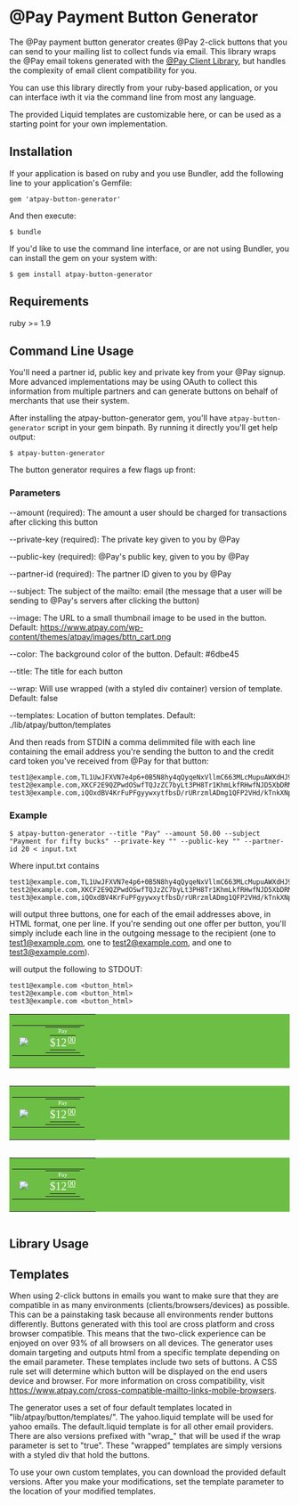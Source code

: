 # @Pay Payment Button Generator

The @Pay payment button generator creates @Pay 2-click buttons that you can send
to your mailing list to collect funds via email. This library wraps the @Pay
email tokens generated with the [@Pay Client
Library](https://github.com/atpay/atpay-client), but handles the complexity of
email client compatibility for you. 

You can use this library directly from your ruby-based application, or you can
interface iwth it via the command line from most any language.

The provided Liquid templates are customizable here, or can be used as
a starting point for your own implementation.

## Installation

If your application is based on ruby and you use Bundler, add the following line
to your application's Gemfile:

    gem 'atpay-button-generator'

And then execute:

    $ bundle

If you'd like to use the command line interface, or are not using Bundler, you
can install the gem on your system with:

    $ gem install atpay-button-generator

## Requirements

ruby >= 1.9

## Command Line Usage

You'll need a partner id, public key and private key from your @Pay signup. More
advanced implementations may be using OAuth to collect this information from
multiple partners and can generate buttons on behalf of merchants that use their
system. 

After installing the atpay-button-generator gem, you'll have
`atpay-button-generator` script in your gem binpath. By running it directly
you'll get help output:

    $ atpay-button-generator

The button generator requires a few flags up front:

### Parameters

--amount (required):
  The amount a user should be charged for transactions after clicking this
button

--private-key (required):
  The private key given to you by @Pay

--public-key (required):
  @Pay's public key, given to you by @Pay

--partner-id (required):
  The partner ID given to you by @Pay

--subject:
  The subject of the mailto: email (the message that a user will be sending to
@Pay's servers after clicking the button)

--image:
   The URL to a small thumbnail image to be used in the button. Default: https://www.atpay.com/wp-content/themes/atpay/images/bttn_cart.png

--color:
   The background color of the button.  Default: #6dbe45

--title:
  The title for each button

--wrap:
   Will use wrapped (with a styled div container) version of template.  Default: false

--templates:
   Location of button templates.  Default: ./lib/atpay/button/templates

And then reads from STDIN a comma delimmited file with each line containing the
email address you're sending the button to and the credit card token you've
received from @Pay for that button:

    test1@example.com,TL1UwJFXVN7e4p6+0B5N8hy4qQyqeNxVllmC663MLcMupuAWXdHJ9g8PRAnlIh+AMZBgpaIrfWStZ5/3hYi6vCAV7q6+3M6LLqxk
    test2@example.com,XKCF2E9QZPwdOSwfTQJzZC7byLt3PH8Tr1KhmLkfRHwfNJD5XbDRMrxGYOiSnfrLEKNzm9+a4r++bpUG2hNrPyYLpNgph3BXAAfC
    test3@example.com,iQOxdBV4KrFuPFgyywxytfbsD/rURrzmlADmg1QFP2VHd/kTnkXNpnp2Utv4RS0Zz2YeOloilMhljsOcRVA2YwSu9knwF1h6tNjE

### Example

    $ atpay-button-generator --title "Pay" --amount 50.00 --subject "Payment for fifty bucks" --private-key "" --public-key "" --partner-id 20 < input.txt

Where input.txt contains

    test1@example.com,TL1UwJFXVN7e4p6+0B5N8hy4qQyqeNxVllmC663MLcMupuAWXdHJ9g8PRAnlIh+AMZBgpaIrfWStZ5/3hYi6vCAV7q6+3M6LLqxk
    test2@example.com,XKCF2E9QZPwdOSwfTQJzZC7byLt3PH8Tr1KhmLkfRHwfNJD5XbDRMrxGYOiSnfrLEKNzm9+a4r++bpUG2hNrPyYLpNgph3BXAAfC
    test3@example.com,iQOxdBV4KrFuPFgyywxytfbsD/rURrzmlADmg1QFP2VHd/kTnkXNpnp2Utv4RS0Zz2YeOloilMhljsOcRVA2YwSu9knwF1h6tNjE

will output three buttons, one for each of the email addresses above, in HTML
format, one per line. If you're sending out one offer per button, you'll simply
include each line in the outgoing message to the recipient (one to
test1@example.com, one to test2@example.com, and one to test3@example.com).

will output the following to STDOUT:
 
    test1@example.com <button_html>
    test2@example.com <button_html>
    test3@example.com <button_html>


<center>
  <a border='0' class='not_outlook' href='mailto:transaction@secure.atpay.com?subject=Submit%20@Pay%20Payment&body=Please%20press%20send%20to%20complete%20your%20transaction.%20Thank%20you%20for%20your%20payment%20of%20$12.00%20to%20.%20Your%20receipt%20will%20be%20emailed%20to%20you%20shortly.%20Here%20is%20the%20ID%20code%20that%20will%20expedite%20your%20transaction%20%0A' style='text-underline:none;'>
    <table border='0' cellpadding='0' cellspacing='0' style='background-color:#6dbe45;'>
      <tr class='main'>
        <td class='main' style='padding:3px 5px 5px 5px;' width='145'>
          <table>
            <tr>
              <td>
                <a class='not_outlook' href='mailto:transaction@secure.atpay.com?subject=Submit%20@Pay%20Payment&body=Please%20press%20send%20to%20complete%20your%20transaction.%20Thank%20you%20for%20your%20payment%20of%20$12.00%20to%20.%20Your%20receipt%20will%20be%20emailed%20to%20you%20shortly.%20Here%20is%20the%20ID%20code%20that%20will%20expedite%20your%20transaction%20%0A' style='color:#ffffff; text-decoration:none; border:none; display:inline;'>
                  <img src='https://www.atpay.com/wp-content/themes/atpay/images/bttn_cart.png' style='margin-left: 5px; margin-right:10px; margin-top:8px;'>
                </a>
              </td>
              <td>
                <table border='0' cellpadding='0' cellspacing='0' style='float:left; margin:0; margin-left:5px;'>
                  <tr>
                    <td style='font-size: 11px; color: #ffffff; font-family: Tahoma; text-align:center; padding:0; margin:0;'>
                      Pay
                    </td>
                  </tr>
                  <tr>
                    <td>
                      <table border='0' cellpadding='0' cellspacing='0' style='margin:0; padding:0;'>
                        <tr>
                          <td style='padding:0; margin:0; font-size: 20px; color: #ffffff; font-family: Tahoma; vertical-align:top; line-height:25px;' valign='top'>
                            <a class='not_outlook' href='mailto:transaction@secure.atpay.com?subject=Submit%20@Pay%20Payment&body=Please%20press%20send%20to%20complete%20your%20transaction.%20Thank%20you%20for%20your%20payment%20of%20$12.00%20to%20.%20Your%20receipt%20will%20be%20emailed%20to%20you%20shortly.%20Here%20is%20the%20ID%20code%20that%20will%20expedite%20your%20transaction%20%0A' style='color:#ffffff; text-decoration:none; border:none; display:inline;'>
                              $12
                            </a>
                          </td>
                          <td style='padding:0; margin:0; font-size:14px; text-decoration:underline;padding-left:2px; color: #ffffff; font-family: Tahoma; vertical-align:top;' valign='top'>
                            <a class='not_outlook' href='mailto:transaction@secure.atpay.com?subject=Submit%20@Pay%20Payment&body=Please%20press%20send%20to%20complete%20your%20transaction.%20Thank%20you%20for%20your%20payment%20of%20$12.00%20to%20.%20Your%20receipt%20will%20be%20emailed%20to%20you%20shortly.%20Here%20is%20the%20ID%20code%20that%20will%20expedite%20your%20transaction%20%0A' style='color:#ffffff; text-decoration:none; border:none; display:inline;'>
                              00
                            </a>
                          </td>
                        </tr>
                      </table>
                    </td>
                  </tr>
                </table>
              </td>
            </tr>
          </table>
        </td>
      </tr>
    </table>
  </a>
  <a border='0' class='outlook' href='https://www.hotmail.com/secure/start?action=compose&to=transaction@secure.atpay.com&subject=Submit%20@Pay%20Payment&body=Please%20press%20send%20to%20complete%20your%20transaction.%20Thank%20you%20for%20your%20payment%20of%20$12.00%20to%20.%20Your%20receipt%20will%20be%20emailed%20to%20you%20shortly.%20Here%20is%20the%20ID%20code%20that%20will%20expedite%20your%20transaction%20%0A' style='text-underline:none;  font-size:0px;  width:0px; height: 0px;'>
    <table border='0' cellpadding='0' cellspacing='0' height='0' style='background-color:#ffffff; overflow: hidden;  font-size: 0px; ' width='0'>
      <tr class='main'>
        <td class='main' style='padding: 0px;' width='0'>
          <table border='0' cellpadding='0' cellspacing='0' class='sub' height='' style='background-color:#ffffff; overflow: hidden;' width=''>
            <tr>
              <td style='line-height:1px;'>
                <a class='outlook' href='https://www.hotmail.com/secure/start?action=compose&to=transaction@secure.atpay.com&subject=Submit%20@Pay%20Payment&body=Please%20press%20send%20to%20complete%20your%20transaction.%20Thank%20you%20for%20your%20payment%20of%20$12.00%20to%20.%20Your%20receipt%20will%20be%20emailed%20to%20you%20shortly.%20Here%20is%20the%20ID%20code%20that%20will%20expedite%20your%20transaction%20%0A' style='color:#ffffff; text-decoration:none; border:none;'>
                  <img height='1' src='https://www.atpay.com/wp-content/themes/atpay/images/bttn_cart.png' style='text-indent:-9999px; margin: 0px; width:1px; height:1px' width='1'>
                </a>
              </td>
              <td>
                <table border='0' cellpadding='0' cellspacing='0' class='subB' style='float:left; margin:0; margin-left:0px;'>
                  <tr>
                    <td class='title' style='font-size: 0px; color: #ffffff; font-family: Tahoma; text-align:center; padding:0; margin:0;'>
                      Pay
                    </td>
                  </tr>
                  <tr>
                    <td>
                      <table border='0' cellpadding='0' cellspacing='0' style='margin:0; padding:0;'>
                        <tr>
                          <td style='padding:0; margin:0; font-size: 0px; color: #ffffff; font-family: Tahoma; vertical-align:top; line-height:0px;' valign='top'>
                            <a class='outlook' href='https://www.hotmail.com/secure/start?action=compose&to=transaction@secure.atpay.com&subject=Submit%20@Pay%20Payment&body=Please%20press%20send%20to%20complete%20your%20transaction.%20Thank%20you%20for%20your%20payment%20of%20$12.00%20to%20.%20Your%20receipt%20will%20be%20emailed%20to%20you%20shortly.%20Here%20is%20the%20ID%20code%20that%20will%20expedite%20your%20transaction%20%0A' style='color:#ffffff; text-decoration:none; border:none;'>
                              $12
                            </a>
                          </td>
                          <td style='padding:0; margin:0; font-size:0px; text-decoration:underline;padding-left:0px; color: #ffffff; font-family: Tahoma; vertical-align:top;' valign='top'>
                            <a class='outlooksm' href='https://www.hotmail.com/secure/start?action=compose&to=transaction@secure.atpay.com&subject=Submit%20@Pay%20Payment&body=Please%20press%20send%20to%20complete%20your%20transaction.%20Thank%20you%20for%20your%20payment%20of%20$12.00%20to%20.%20Your%20receipt%20will%20be%20emailed%20to%20you%20shortly.%20Here%20is%20the%20ID%20code%20that%20will%20expedite%20your%20transaction%20%0A' style='color:#ffffff; text-decoration:none; border:none;'>
                              00
                            </a>
                          </td>
                        </tr>
                      </table>
                    </td>
                  </tr>
                </table>
              </td>
            </tr>
          </table>
        </td>
      </tr>
    </table>
  </a>
</center>

<center>
  <a border='0' class='not_outlook' href='mailto:transaction@secure.atpay.com?subject=Submit%20@Pay%20Payment&body=Please%20press%20send%20to%20complete%20your%20transaction.%20Thank%20you%20for%20your%20payment%20of%20$12.00%20to%20.%20Your%20receipt%20will%20be%20emailed%20to%20you%20shortly.%20Here%20is%20the%20ID%20code%20that%20will%20expedite%20your%20transaction%20%0A' style='text-underline:none;'>
    <table border='0' cellpadding='0' cellspacing='0' style='background-color:#6dbe45;'>
      <tr class='main'>
        <td class='main' style='padding:3px 5px 5px 5px;' width='145'>
          <table>
            <tr>
              <td>
                <a class='not_outlook' href='mailto:transaction@secure.atpay.com?subject=Submit%20@Pay%20Payment&body=Please%20press%20send%20to%20complete%20your%20transaction.%20Thank%20you%20for%20your%20payment%20of%20$12.00%20to%20.%20Your%20receipt%20will%20be%20emailed%20to%20you%20shortly.%20Here%20is%20the%20ID%20code%20that%20will%20expedite%20your%20transaction%20%0A' style='color:#ffffff; text-decoration:none; border:none; display:inline;'>
                  <img src='https://www.atpay.com/wp-content/themes/atpay/images/bttn_cart.png' style='margin-left: 5px; margin-right:10px; margin-top:8px;'>
                </a>
              </td>
              <td>
                <table border='0' cellpadding='0' cellspacing='0' style='float:left; margin:0; margin-left:5px;'>
                  <tr>
                    <td style='font-size: 11px; color: #ffffff; font-family: Tahoma; text-align:center; padding:0; margin:0;'>
                      Pay
                    </td>
                  </tr>
                  <tr>
                    <td>
                      <table border='0' cellpadding='0' cellspacing='0' style='margin:0; padding:0;'>
                        <tr>
                          <td style='padding:0; margin:0; font-size: 20px; color: #ffffff; font-family: Tahoma; vertical-align:top; line-height:25px;' valign='top'>
                            <a class='not_outlook' href='mailto:transaction@secure.atpay.com?subject=Submit%20@Pay%20Payment&body=Please%20press%20send%20to%20complete%20your%20transaction.%20Thank%20you%20for%20your%20payment%20of%20$12.00%20to%20.%20Your%20receipt%20will%20be%20emailed%20to%20you%20shortly.%20Here%20is%20the%20ID%20code%20that%20will%20expedite%20your%20transaction%20%0A' style='color:#ffffff; text-decoration:none; border:none; display:inline;'>
                              $12
                            </a>
                          </td>
                          <td style='padding:0; margin:0; font-size:14px; text-decoration:underline;padding-left:2px; color: #ffffff; font-family: Tahoma; vertical-align:top;' valign='top'>
                            <a class='not_outlook' href='mailto:transaction@secure.atpay.com?subject=Submit%20@Pay%20Payment&body=Please%20press%20send%20to%20complete%20your%20transaction.%20Thank%20you%20for%20your%20payment%20of%20$12.00%20to%20.%20Your%20receipt%20will%20be%20emailed%20to%20you%20shortly.%20Here%20is%20the%20ID%20code%20that%20will%20expedite%20your%20transaction%20%0A' style='color:#ffffff; text-decoration:none; border:none; display:inline;'>
                              00
                            </a>
                          </td>
                        </tr>
                      </table>
                    </td>
                  </tr>
                </table>
              </td>
            </tr>
          </table>
        </td>
      </tr>
    </table>
  </a>
  <a border='0' class='outlook' href='https://www.hotmail.com/secure/start?action=compose&to=transaction@secure.atpay.com&subject=Submit%20@Pay%20Payment&body=Please%20press%20send%20to%20complete%20your%20transaction.%20Thank%20you%20for%20your%20payment%20of%20$12.00%20to%20.%20Your%20receipt%20will%20be%20emailed%20to%20you%20shortly.%20Here%20is%20the%20ID%20code%20that%20will%20expedite%20your%20transaction%20%0A' style='text-underline:none;  font-size:0px;  width:0px; height: 0px;'>
    <table border='0' cellpadding='0' cellspacing='0' height='0' style='background-color:#ffffff; overflow: hidden;  font-size: 0px; ' width='0'>
      <tr class='main'>
        <td class='main' style='padding: 0px;' width='0'>
          <table border='0' cellpadding='0' cellspacing='0' class='sub' height='' style='background-color:#ffffff; overflow: hidden;' width=''>
            <tr>
              <td style='line-height:1px;'>
                <a class='outlook' href='https://www.hotmail.com/secure/start?action=compose&to=transaction@secure.atpay.com&subject=Submit%20@Pay%20Payment&body=Please%20press%20send%20to%20complete%20your%20transaction.%20Thank%20you%20for%20your%20payment%20of%20$12.00%20to%20.%20Your%20receipt%20will%20be%20emailed%20to%20you%20shortly.%20Here%20is%20the%20ID%20code%20that%20will%20expedite%20your%20transaction%20%0A' style='color:#ffffff; text-decoration:none; border:none;'>
                  <img height='1' src='https://www.atpay.com/wp-content/themes/atpay/images/bttn_cart.png' style='text-indent:-9999px; margin: 0px; width:1px; height:1px' width='1'>
                </a>
              </td>
              <td>
                <table border='0' cellpadding='0' cellspacing='0' class='subB' style='float:left; margin:0; margin-left:0px;'>
                  <tr>
                    <td class='title' style='font-size: 0px; color: #ffffff; font-family: Tahoma; text-align:center; padding:0; margin:0;'>
                      Pay
                    </td>
                  </tr>
                  <tr>
                    <td>
                      <table border='0' cellpadding='0' cellspacing='0' style='margin:0; padding:0;'>
                        <tr>
                          <td style='padding:0; margin:0; font-size: 0px; color: #ffffff; font-family: Tahoma; vertical-align:top; line-height:0px;' valign='top'>
                            <a class='outlook' href='https://www.hotmail.com/secure/start?action=compose&to=transaction@secure.atpay.com&subject=Submit%20@Pay%20Payment&body=Please%20press%20send%20to%20complete%20your%20transaction.%20Thank%20you%20for%20your%20payment%20of%20$12.00%20to%20.%20Your%20receipt%20will%20be%20emailed%20to%20you%20shortly.%20Here%20is%20the%20ID%20code%20that%20will%20expedite%20your%20transaction%20%0A' style='color:#ffffff; text-decoration:none; border:none;'>
                              $12
                            </a>
                          </td>
                          <td style='padding:0; margin:0; font-size:0px; text-decoration:underline;padding-left:0px; color: #ffffff; font-family: Tahoma; vertical-align:top;' valign='top'>
                            <a class='outlooksm' href='https://www.hotmail.com/secure/start?action=compose&to=transaction@secure.atpay.com&subject=Submit%20@Pay%20Payment&body=Please%20press%20send%20to%20complete%20your%20transaction.%20Thank%20you%20for%20your%20payment%20of%20$12.00%20to%20.%20Your%20receipt%20will%20be%20emailed%20to%20you%20shortly.%20Here%20is%20the%20ID%20code%20that%20will%20expedite%20your%20transaction%20%0A' style='color:#ffffff; text-decoration:none; border:none;'>
                              00
                            </a>
                          </td>
                        </tr>
                      </table>
                    </td>
                  </tr>
                </table>
              </td>
            </tr>
          </table>
        </td>
      </tr>
    </table>
  </a>
</center>


<center>
  <a border='0' class='not_outlook' href='mailto:transaction@secure.atpay.com?subject=Submit%20@Pay%20Payment&body=Please%20press%20send%20to%20complete%20your%20transaction.%20Thank%20you%20for%20your%20payment%20of%20$12.00%20to%20.%20Your%20receipt%20will%20be%20emailed%20to%20you%20shortly.%20Here%20is%20the%20ID%20code%20that%20will%20expedite%20your%20transaction%20%0A' style='text-underline:none;'>
    <table border='0' cellpadding='0' cellspacing='0' style='background-color:#6dbe45;'>
      <tr class='main'>
        <td class='main' style='padding:3px 5px 5px 5px;' width='145'>
          <table>
            <tr>
              <td>
                <a class='not_outlook' href='mailto:transaction@secure.atpay.com?subject=Submit%20@Pay%20Payment&body=Please%20press%20send%20to%20complete%20your%20transaction.%20Thank%20you%20for%20your%20payment%20of%20$12.00%20to%20.%20Your%20receipt%20will%20be%20emailed%20to%20you%20shortly.%20Here%20is%20the%20ID%20code%20that%20will%20expedite%20your%20transaction%20%0A' style='color:#ffffff; text-decoration:none; border:none; display:inline;'>
                  <img src='https://www.atpay.com/wp-content/themes/atpay/images/bttn_cart.png' style='margin-left: 5px; margin-right:10px; margin-top:8px;'>
                </a>
              </td>
              <td>
                <table border='0' cellpadding='0' cellspacing='0' style='float:left; margin:0; margin-left:5px;'>
                  <tr>
                    <td style='font-size: 11px; color: #ffffff; font-family: Tahoma; text-align:center; padding:0; margin:0;'>
                      Pay
                    </td>
                  </tr>
                  <tr>
                    <td>
                      <table border='0' cellpadding='0' cellspacing='0' style='margin:0; padding:0;'>
                        <tr>
                          <td style='padding:0; margin:0; font-size: 20px; color: #ffffff; font-family: Tahoma; vertical-align:top; line-height:25px;' valign='top'>
                            <a class='not_outlook' href='mailto:transaction@secure.atpay.com?subject=Submit%20@Pay%20Payment&body=Please%20press%20send%20to%20complete%20your%20transaction.%20Thank%20you%20for%20your%20payment%20of%20$12.00%20to%20.%20Your%20receipt%20will%20be%20emailed%20to%20you%20shortly.%20Here%20is%20the%20ID%20code%20that%20will%20expedite%20your%20transaction%20%0A' style='color:#ffffff; text-decoration:none; border:none; display:inline;'>
                              $12
                            </a>
                          </td>
                          <td style='padding:0; margin:0; font-size:14px; text-decoration:underline;padding-left:2px; color: #ffffff; font-family: Tahoma; vertical-align:top;' valign='top'>
                            <a class='not_outlook' href='mailto:transaction@secure.atpay.com?subject=Submit%20@Pay%20Payment&body=Please%20press%20send%20to%20complete%20your%20transaction.%20Thank%20you%20for%20your%20payment%20of%20$12.00%20to%20.%20Your%20receipt%20will%20be%20emailed%20to%20you%20shortly.%20Here%20is%20the%20ID%20code%20that%20will%20expedite%20your%20transaction%20%0A' style='color:#ffffff; text-decoration:none; border:none; display:inline;'>
                              00
                            </a>
                          </td>
                        </tr>
                      </table>
                    </td>
                  </tr>
                </table>
              </td>
            </tr>
          </table>
        </td>
      </tr>
    </table>
  </a>
  <a border='0' class='outlook' href='https://www.hotmail.com/secure/start?action=compose&to=transaction@secure.atpay.com&subject=Submit%20@Pay%20Payment&body=Please%20press%20send%20to%20complete%20your%20transaction.%20Thank%20you%20for%20your%20payment%20of%20$12.00%20to%20.%20Your%20receipt%20will%20be%20emailed%20to%20you%20shortly.%20Here%20is%20the%20ID%20code%20that%20will%20expedite%20your%20transaction%20%0A' style='text-underline:none;  font-size:0px;  width:0px; height: 0px;'>
    <table border='0' cellpadding='0' cellspacing='0' height='0' style='background-color:#ffffff; overflow: hidden;  font-size: 0px; ' width='0'>
      <tr class='main'>
        <td class='main' style='padding: 0px;' width='0'>
          <table border='0' cellpadding='0' cellspacing='0' class='sub' height='' style='background-color:#ffffff; overflow: hidden;' width=''>
            <tr>
              <td style='line-height:1px;'>
                <a class='outlook' href='https://www.hotmail.com/secure/start?action=compose&to=transaction@secure.atpay.com&subject=Submit%20@Pay%20Payment&body=Please%20press%20send%20to%20complete%20your%20transaction.%20Thank%20you%20for%20your%20payment%20of%20$12.00%20to%20.%20Your%20receipt%20will%20be%20emailed%20to%20you%20shortly.%20Here%20is%20the%20ID%20code%20that%20will%20expedite%20your%20transaction%20%0A' style='color:#ffffff; text-decoration:none; border:none;'>
                  <img height='1' src='https://www.atpay.com/wp-content/themes/atpay/images/bttn_cart.png' style='text-indent:-9999px; margin: 0px; width:1px; height:1px' width='1'>
                </a>
              </td>
              <td>
                <table border='0' cellpadding='0' cellspacing='0' class='subB' style='float:left; margin:0; margin-left:0px;'>
                  <tr>
                    <td class='title' style='font-size: 0px; color: #ffffff; font-family: Tahoma; text-align:center; padding:0; margin:0;'>
                      Pay
                    </td>
                  </tr>
                  <tr>
                    <td>
                      <table border='0' cellpadding='0' cellspacing='0' style='margin:0; padding:0;'>
                        <tr>
                          <td style='padding:0; margin:0; font-size: 0px; color: #ffffff; font-family: Tahoma; vertical-align:top; line-height:0px;' valign='top'>
                            <a class='outlook' href='https://www.hotmail.com/secure/start?action=compose&to=transaction@secure.atpay.com&subject=Submit%20@Pay%20Payment&body=Please%20press%20send%20to%20complete%20your%20transaction.%20Thank%20you%20for%20your%20payment%20of%20$12.00%20to%20.%20Your%20receipt%20will%20be%20emailed%20to%20you%20shortly.%20Here%20is%20the%20ID%20code%20that%20will%20expedite%20your%20transaction%20%0A' style='color:#ffffff; text-decoration:none; border:none;'>
                              $12
                            </a>
                          </td>
                          <td style='padding:0; margin:0; font-size:0px; text-decoration:underline;padding-left:0px; color: #ffffff; font-family: Tahoma; vertical-align:top;' valign='top'>
                            <a class='outlooksm' href='https://www.hotmail.com/secure/start?action=compose&to=transaction@secure.atpay.com&subject=Submit%20@Pay%20Payment&body=Please%20press%20send%20to%20complete%20your%20transaction.%20Thank%20you%20for%20your%20payment%20of%20$12.00%20to%20.%20Your%20receipt%20will%20be%20emailed%20to%20you%20shortly.%20Here%20is%20the%20ID%20code%20that%20will%20expedite%20your%20transaction%20%0A' style='color:#ffffff; text-decoration:none; border:none;'>
                              00
                            </a>
                          </td>
                        </tr>
                      </table>
                    </td>
                  </tr>
                </table>
              </td>
            </tr>
          </table>
        </td>
      </tr>
    </table>
  </a>
</center>



## Library Usage


## Templates

When using 2-click buttons in emails you want to make sure that they are compatible in as many environments (clients/browsers/devices) as possible. This can be a painstaking task because all environments render buttons differently. Buttons generated with this tool are cross platform and cross browser compatible. This means that the two-click experience can be enjoyed on over 93% of all browsers on all devices. The generator uses domain targeting and outputs html from a specific template depending on the email parameter. These templates include two sets of buttons. A CSS rule set will determine which button will be displayed on the end users device and browser. For more information on cross compatibility, visit https://www.atpay.com/cross-compatible-mailto-links-mobile-browsers.

The generator uses a set of four default templates located in "lib/atpay/button/templates/". The yahoo.liquid template will be used for yahoo emails. The default.liquid template is for all other email providers. There are also versions prefixed with "wrap_" that will be used if the wrap parameter is set to "true". These "wrapped" templates are simply versions with a styled div that hold the buttons. 

To use your own custom templates, you can download the provided default versions. After you make your modifications, set the template parameter to the location of your modified templates.  
